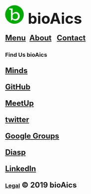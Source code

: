 # <a href="https://bioaics.github.io"><img width="60px" src="/bioAics.svg" /></a> &nbsp;<strong><font size="7">bioAics</font></strong>
<strong><font size="5"><a href="https://bioaics.github.io/menu">Menu</a></font></strong>&nbsp;&nbsp;&nbsp;<strong><font size="5"><a href="https://bioaics.github.io/about">About</a>&nbsp;&nbsp;&nbsp;<strong><font size="5"><a href="https://bioaics.github.io/contact">Contact</a></font></strong>
<p><strong><font size="4">Find Us bioAics</font></strong></p>
<p><strong><font size="5"><a href="https://minds.com/bioaics" target="_blank">Minds</a></font></strong></p>
<p><strong><font size="5"><a href="https://github.com/bioaics" target="_blank">GitHub</a></font></strong></p>
<p><strong><font size="5"><a href="https://meetup.com/members/289362836" target="_blank">MeetUp</a></font></strong></p>
<p><strong><font size="5"><a href="https://twitter.com/bioAics/" target="_blank">twitter</a></font></strong></p>
<p><strong><font size="5"><a href="https://groups.google.com/forum/#!forum/bioaics" target="_blank">Google Groups</a></font></strong></p>
<p><strong><font size="5"><a href="https://diasp.org/people/5e46a9b0b06901373a47047d7b62795e" target="_blank">Diasp</a></font></strong></p>
<p><strong><font size="5"><a href="https://www.linkedin.com/in/ben-adam/" target="_blank">LinkedIn</a></font></strong></p>

<strong><font size="4"><a href="https://bioaics.github.io/legal">Legal</a></font></strong> © 2019 bioAics
